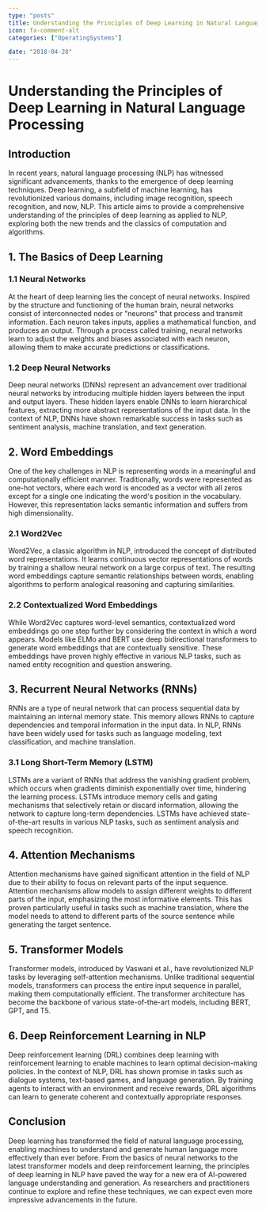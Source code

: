 ```yaml
---
type: "posts"
title: Understanding the Principles of Deep Learning in Natural Language Processing
icon: fa-comment-alt
categories: ["OperatingSystems"]

date: "2018-04-28"
---
```




# Understanding the Principles of Deep Learning in Natural Language Processing

## Introduction

In recent years, natural language processing (NLP) has witnessed significant advancements, thanks to the emergence of deep learning techniques. Deep learning, a subfield of machine learning, has revolutionized various domains, including image recognition, speech recognition, and now, NLP. This article aims to provide a comprehensive understanding of the principles of deep learning as applied to NLP, exploring both the new trends and the classics of computation and algorithms.

## 1. The Basics of Deep Learning

### 1.1 Neural Networks

At the heart of deep learning lies the concept of neural networks. Inspired by the structure and functioning of the human brain, neural networks consist of interconnected nodes or "neurons" that process and transmit information. Each neuron takes inputs, applies a mathematical function, and produces an output. Through a process called training, neural networks learn to adjust the weights and biases associated with each neuron, allowing them to make accurate predictions or classifications.

### 1.2 Deep Neural Networks

Deep neural networks (DNNs) represent an advancement over traditional neural networks by introducing multiple hidden layers between the input and output layers. These hidden layers enable DNNs to learn hierarchical features, extracting more abstract representations of the input data. In the context of NLP, DNNs have shown remarkable success in tasks such as sentiment analysis, machine translation, and text generation.

## 2. Word Embeddings

One of the key challenges in NLP is representing words in a meaningful and computationally efficient manner. Traditionally, words were represented as one-hot vectors, where each word is encoded as a vector with all zeros except for a single one indicating the word's position in the vocabulary. However, this representation lacks semantic information and suffers from high dimensionality.

### 2.1 Word2Vec

Word2Vec, a classic algorithm in NLP, introduced the concept of distributed word representations. It learns continuous vector representations of words by training a shallow neural network on a large corpus of text. The resulting word embeddings capture semantic relationships between words, enabling algorithms to perform analogical reasoning and capturing similarities.

### 2.2 Contextualized Word Embeddings

While Word2Vec captures word-level semantics, contextualized word embeddings go one step further by considering the context in which a word appears. Models like ELMo and BERT use deep bidirectional transformers to generate word embeddings that are contextually sensitive. These embeddings have proven highly effective in various NLP tasks, such as named entity recognition and question answering.

## 3. Recurrent Neural Networks (RNNs)

RNNs are a type of neural network that can process sequential data by maintaining an internal memory state. This memory allows RNNs to capture dependencies and temporal information in the input data. In NLP, RNNs have been widely used for tasks such as language modeling, text classification, and machine translation.

### 3.1 Long Short-Term Memory (LSTM)

LSTMs are a variant of RNNs that address the vanishing gradient problem, which occurs when gradients diminish exponentially over time, hindering the learning process. LSTMs introduce memory cells and gating mechanisms that selectively retain or discard information, allowing the network to capture long-term dependencies. LSTMs have achieved state-of-the-art results in various NLP tasks, such as sentiment analysis and speech recognition.

## 4. Attention Mechanisms

Attention mechanisms have gained significant attention in the field of NLP due to their ability to focus on relevant parts of the input sequence. Attention mechanisms allow models to assign different weights to different parts of the input, emphasizing the most informative elements. This has proven particularly useful in tasks such as machine translation, where the model needs to attend to different parts of the source sentence while generating the target sentence.

## 5. Transformer Models

Transformer models, introduced by Vaswani et al., have revolutionized NLP tasks by leveraging self-attention mechanisms. Unlike traditional sequential models, transformers can process the entire input sequence in parallel, making them computationally efficient. The transformer architecture has become the backbone of various state-of-the-art models, including BERT, GPT, and T5.

## 6. Deep Reinforcement Learning in NLP

Deep reinforcement learning (DRL) combines deep learning with reinforcement learning to enable machines to learn optimal decision-making policies. In the context of NLP, DRL has shown promise in tasks such as dialogue systems, text-based games, and language generation. By training agents to interact with an environment and receive rewards, DRL algorithms can learn to generate coherent and contextually appropriate responses.

## Conclusion

Deep learning has transformed the field of natural language processing, enabling machines to understand and generate human language more effectively than ever before. From the basics of neural networks to the latest transformer models and deep reinforcement learning, the principles of deep learning in NLP have paved the way for a new era of AI-powered language understanding and generation. As researchers and practitioners continue to explore and refine these techniques, we can expect even more impressive advancements in the future.